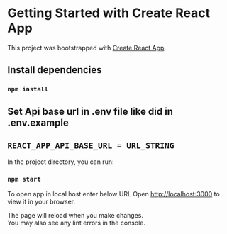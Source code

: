 # Getting Started with Create React App

This project was bootstrapped with [Create React App](https://github.com/facebook/create-react-app).

## Install dependencies

### `npm install`

## Set Api base url in .env file like did in .env.example

## `REACT_APP_API_BASE_URL = URL_STRING`

In the project directory, you can run:

### `npm start`

To open app in local host enter below URL
Open [http://localhost:3000](http://localhost:3000) to view it in your browser.

The page will reload when you make changes.\
You may also see any lint errors in the console.


